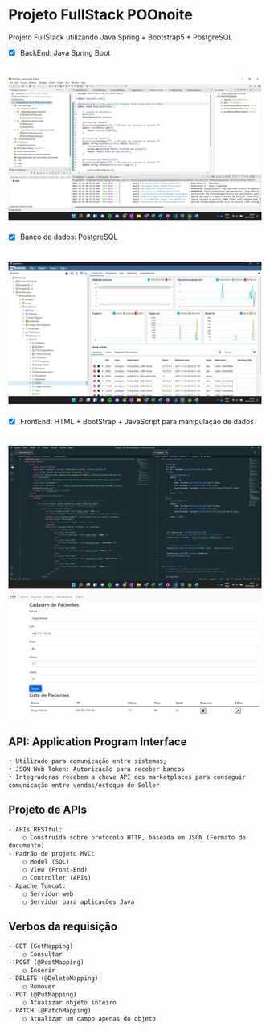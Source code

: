 # Projeto FullStack POOnoite
Projeto FullStack utilizando Java Spring + Bootstrap5 + PostgreSQL

- [x] BackEnd: Java Spring Boot
<h1 align="center">
  <img alt="spring" title="#spring" src="./screenshots/spring-poo.jpg" />
</h1>

- [x] Banco de dados: PostgreSQL
<h1 align="center">
  <img alt="postegresql" title="#postgresql" src="./screenshots/postgresql-poo.jpg" />
</h1>

- [x] FrontEnd: HTML + BootStrap + JavaScript para manipulação de dados
<h1 align="center">
  <img alt="frontend" title="#frontend" src="./screenshots/frontend-poo.jpg" />
  <img alt="front" title="#front" src="./screenshots/front-poo.jpg" />
</h1>


## API: Application Program Interface
	• Utilizado para comunicação entre sistemas;
	• JSON Web Token: Autorização para receber bancos
	• Integradoras recebem a chave API dos marketplaces para conseguir comunicação entre vendas/estoque do Seller

## Projeto de APIs
	- APIs RESTful:
		○ Construída sobre protocolo HTTP, baseada em JSON (Formato de documento)
	- Padrão de projeto MVC:
		○ Model (SQL)
		○ View (Front-End)
		○ Controller (APIs)
	- Apache Tomcat:
		○ Servidor web
		○ Servidor para aplicações Java

## Verbos da requisição
	- GET (GetMapping)
		○ Consultar
	- POST (@PostMapping)
		○ Inserir
	- DELETE (@DeleteMapping)
		○ Remover
	- PUT (@PutMapping)
		○ Atualizar objeto inteiro
	- PATCH (@PatchMapping)
		○ Atualizar um campo apenas do objeto

